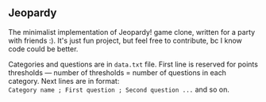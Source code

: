 ## Jeopardy

The minimalist implementation of Jeopardy! game clone, written for a party with friends :).
It's just fun project, but feel free to contribute, bc I know code could be better.

Categories and questions are in `data.txt` file. First line is reserved for points thresholds — number of thresholds = number of questions in each category. Next lines are in format: \
``Category name ; First question ; Second question ...``
and so on. 